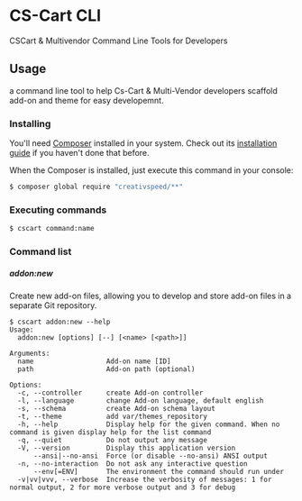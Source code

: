 # CS-Cart CLI
CSCart & Multivendor Command Line Tools for Developers

## Usage
a command line tool to help Cs-Cart & Multi-Vendor developers scaffold add-on and theme for easy developemnt.

### Installing
You'll need [Composer](https://getcomposer.org) installed in your system. Check out its [installation guide](https://getcomposer.org/doc/00-intro.md#globally) if you haven't done that before.


When the Composer is installed, just execute this command in your console:
```bash
$ composer global require "creativspeed/**"
```

### Executing commands
```bash
$ cscart command:name
```
### Command list
##### addon:new
Create new add-on files, allowing you to develop and store add-on files in a separate Git repository.

```
$ cscart addon:new --help
Usage:
  addon:new [options] [--] [<name> [<path>]]

Arguments:
  name                  Add-on name [ID]
  path                  Add-on path (optional)

Options:
  -c, --controller      create Add-on controller
  -l, --language        change Add-on language, default english
  -s, --schema          create Add-on schema layout
  -t, --theme           add var/themes_repository
  -h, --help            Display help for the given command. When no command is given display help for the list command
  -q, --quiet           Do not output any message
  -V, --version         Display this application version
      --ansi|--no-ansi  Force (or disable --no-ansi) ANSI output
  -n, --no-interaction  Do not ask any interactive question
      --env[=ENV]       The environment the command should run under
  -v|vv|vvv, --verbose  Increase the verbosity of messages: 1 for normal output, 2 for more verbose output and 3 for debug
```
